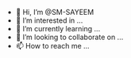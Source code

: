 - 👋 Hi, I’m @SM-SAYEEM
- 👀 I’m interested in ...
- 🌱 I’m currently learning ...
- 💞️ I’m looking to collaborate on ...
- 📫 How to reach me ...

<!---
SM-SAYEEM/SM-SAYEEM is a ✨ special ✨ repository because its `README.md` (this file) appears on your GitHub profile.
You can click the Preview link to take a look at your changes.
--->
